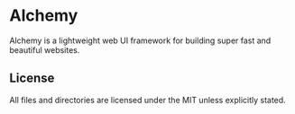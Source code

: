 # Alchemy
Alchemy is a lightweight web UI framework for building super fast and beautiful websites.

## License
All files and directories are licensed under the MIT unless explicitly stated.
